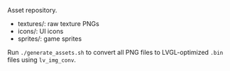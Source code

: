 Asset repository.

- textures/: raw texture PNGs
- icons/: UI icons
- sprites/: game sprites

Run `./generate_assets.sh` to convert all PNG files to LVGL-optimized `.bin` files using `lv_img_conv`.
